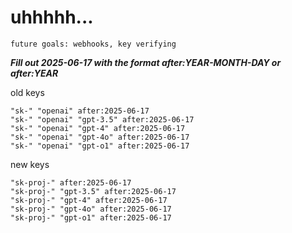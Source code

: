 # uhhhhh...

`future goals: webhooks, key verifying`



***Fill out 2025-06-17 with the format after:YEAR-MONTH-DAY or after:YEAR***

old keys
```
"sk-" "openai" after:2025-06-17
"sk-" "openai" "gpt-3.5" after:2025-06-17
"sk-" "openai" "gpt-4" after:2025-06-17
"sk-" "openai" "gpt-4o" after:2025-06-17
"sk-" "openai" "gpt-o1" after:2025-06-17
```

new keys
```
"sk-proj-" after:2025-06-17
"sk-proj-" "gpt-3.5" after:2025-06-17
"sk-proj-" "gpt-4" after:2025-06-17
"sk-proj-" "gpt-4o" after:2025-06-17
"sk-proj-" "gpt-o1" after:2025-06-17
```
